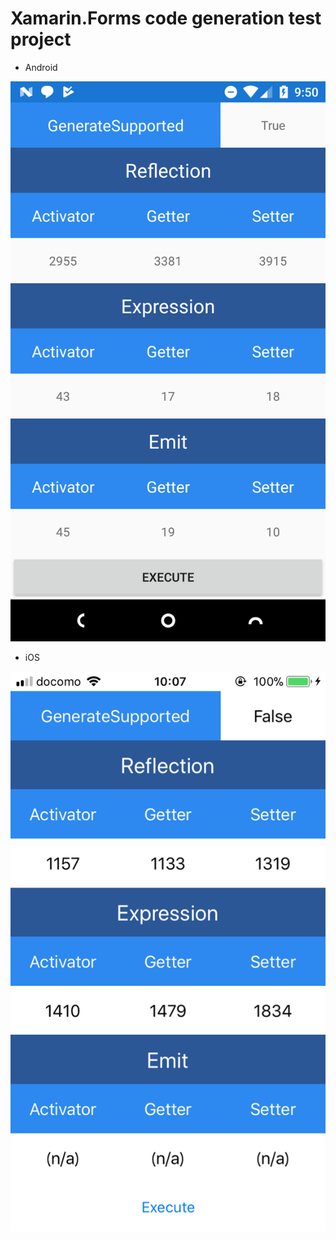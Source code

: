 # Xamarin.Forms code generation test project

* Android

![screenshot](https://github.com/usausa/Example-Net-Xamarin/blob/master/AotCheck/Docs/Android.png)

* iOS

![screenshot](https://github.com/usausa/Example-Net-Xamarin/blob/master/AotCheck/Docs/iOS.png)
